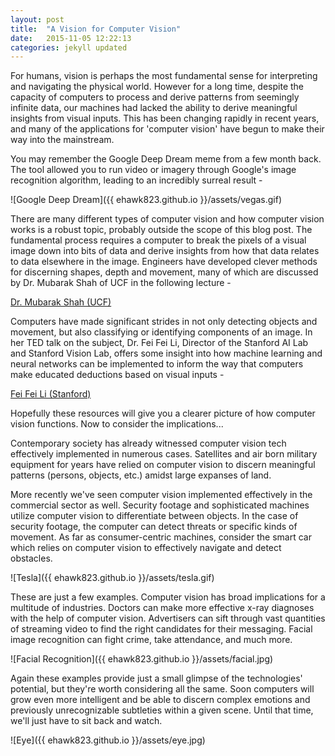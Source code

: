 ```yaml
---
layout: post
title:  "A Vision for Computer Vision"
date:   2015-11-05 12:22:13
categories: jekyll updated
---
```


For humans, vision is perhaps the most fundamental sense for interpreting and navigating the physical world. However for a long time, despite the capacity of computers to process and derive patterns from seemingly infinite data, our machines had lacked the ability to derive meaningful insights from visual inputs. This has been changing rapidly in recent years, and many of the applications for 'computer vision' have begun to make their way into the mainstream.

You may remember the Google Deep Dream meme from a few month back. The tool allowed you to run video or imagery through Google's image recognition algorithm, leading to an incredibly surreal result -

![Google Deep Dream]({{ ehawk823.github.io }}/assets/vegas.gif)

There are many different types of computer vision and how computer vision works is a robust topic, probably outside the scope of this blog post. The fundamental process requires a computer to break the pixels of a visual image down into bits of data and derive insights from how that data relates to data elsewhere in the image. Engineers have developed clever methods for discerning shapes, depth and movement, many of which are discussed by Dr. Mubarak Shah of UCF in the following lecture -

[Dr. Mubarak Shah (UCF)](https://www.youtube.com/watch?v=715uLCHt4jE)

Computers have made significant strides in not only detecting objects and movement, but also classifying or identifying components of an image. In her TED talk on the subject, Dr. Fei Fei Li, Director of the Stanford AI Lab and Stanford Vision Lab, offers some insight into how machine learning and neural networks can be implemented to inform the way that computers make educated deductions based on visual inputs -

[Fei Fei Li (Stanford)](https://www.youtube.com/watch?v=40riCqvRoMs)

Hopefully these resources will give you a clearer picture of how computer vision functions. Now to consider the implications...

Contemporary society has already witnessed computer vision tech effectively implemented in numerous cases. Satellites and air born military equipment for years have relied on computer vision to discern meaningful patterns (persons, objects, etc.) amidst large expanses of land.

More recently we've seen computer vision implemented effectively in the commercial sector as well. Security footage and sophisticated machines utilize computer vision to differentiate between objects. In the case of security footage, the computer can detect threats or specific kinds of movement. As far as consumer-centric machines, consider the smart car which relies on computer vision to effectively navigate and detect obstacles.

![Tesla]({{ ehawk823.github.io }}/assets/tesla.gif)

These are just a few examples. Computer vision has broad implications for a multitude of industries. Doctors can make more effective x-ray diagnoses with the help of computer vision. Advertisers can sift through vast quantities of streaming video to find the right candidates for their messaging. Facial image recognition can fight crime, take attendance, and much more.

![Facial Recognition]({{ ehawk823.github.io }}/assets/facial.jpg)

Again these examples provide just a small glimpse of the technologies' potential, but they're worth considering all the same. Soon computers will grow even more intelligent and be able to discern complex emotions and previously unrecognizable subtleties within a given scene. Until that time, we'll just have to sit back and watch.

![Eye]({{ ehawk823.github.io }}/assets/eye.jpg)
